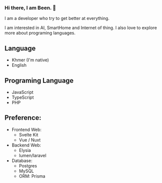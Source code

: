 ### Hi there, I am Been. 👋

I am a developer who try to get better at everything.

I am interested in AI, SmartHome and Internet of thing. I also love to explore more about programing languages.

## Language
- Khmer (I'm native)
- English

## Programing Language
- JavaScript
- TypeScript
- PHP

## Preference:
- Frontend Web:
  - Svelte Kit
  - Vue / Nuxt
- Backend Web:
  - Elysia
  - lumen/laravel
- Database:
  - Postgres
  - MySQL
  - ORM: Prisma

  

